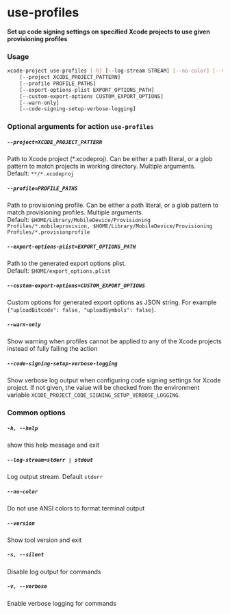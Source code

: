 
use-profiles
============


**Set up code signing settings on specified Xcode projects         to use given provisioning profiles**
### Usage
```bash
xcode-project use-profiles [-h] [--log-stream STREAM] [--no-color] [--version] [-s] [-v]
    [--project XCODE_PROJECT_PATTERN]
    [--profile PROFILE_PATHS]
    [--export-options-plist EXPORT_OPTIONS_PATH]
    [--custom-export-options CUSTOM_EXPORT_OPTIONS]
    [--warn-only]
    [--code-signing-setup-verbose-logging]
```
### Optional arguments for action `use-profiles`

##### `--project=XCODE_PROJECT_PATTERN`


Path to Xcode project (\*.xcodeproj). Can be either a path literal, or a glob pattern to match projects in working directory. Multiple arguments. Default:&nbsp;`**/*.xcodeproj`
##### `--profile=PROFILE_PATHS`


Path to provisioning profile. Can be either a path literal, or a glob pattern to match provisioning profiles. Multiple arguments. Default:&nbsp;`$HOME/Library/MobileDevice/Provisioning Profiles/*.mobileprovision, $HOME/Library/MobileDevice/Provisioning Profiles/*.provisionprofile`
##### `--export-options-plist=EXPORT_OPTIONS_PATH`


Path to the generated export options plist. Default:&nbsp;`$HOME/export_options.plist`
##### `--custom-export-options=CUSTOM_EXPORT_OPTIONS`


Custom options for generated export options as JSON string. For example `{"uploadBitcode": false, "uploadSymbols": false}`.
##### `--warn-only`


Show warning when profiles cannot be applied to any of the Xcode projects instead of fully failing the action
##### `--code-signing-setup-verbose-logging`


Show verbose log output when configuring code signing settings for Xcode project. If not given, the value will be checked from the environment variable `XCODE_PROJECT_CODE_SIGNING_SETUP_VERBOSE_LOGGING`.
### Common options

##### `-h, --help`


show this help message and exit
##### `--log-stream=stderr | stdout`


Log output stream. Default `stderr`
##### `--no-color`


Do not use ANSI colors to format terminal output
##### `--version`


Show tool version and exit
##### `-s, --silent`


Disable log output for commands
##### `-v, --verbose`


Enable verbose logging for commands